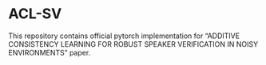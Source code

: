 # ACL-SV
This repository contains official pytorch implementation for “ADDITIVE CONSISTENCY LEARNING FOR ROBUST SPEAKER VERIFICATION IN NOISY ENVIRONMENTS” paper.
